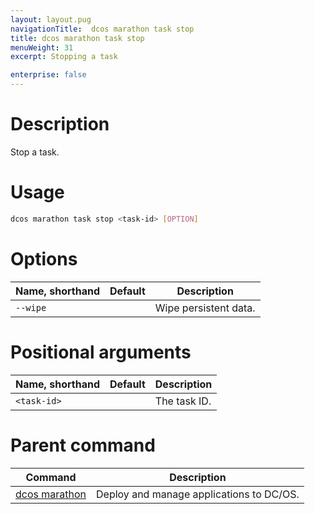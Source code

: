 ```yaml
---
layout: layout.pug
navigationTitle:  dcos marathon task stop
title: dcos marathon task stop
menuWeight: 31
excerpt: Stopping a task

enterprise: false
---
```



# Description
Stop a task.

# Usage

```bash
dcos marathon task stop <task-id> [OPTION]
```

# Options

| Name, shorthand | Default | Description |
|---------|-------------|-------------|
| `--wipe`   |             | Wipe persistent data. |

# Positional arguments

| Name, shorthand | Default | Description |
|---------|-------------|-------------|
| `<task-id>`   |             |  The task ID. |

# Parent command

| Command | Description |
|---------|-------------|
| [dcos marathon](/1.11/cli/command-reference/dcos-marathon/) | Deploy and manage applications to DC/OS. |

<!-- # Examples -->
